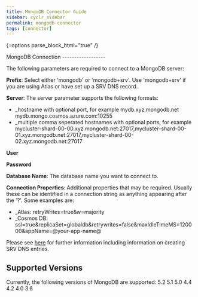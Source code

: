 ```yaml
---
title: MongoDB Connector Guide
sidebar: cyclr_sidebar
permalink: mongodb-connector
tags: [connector]
---
```

{::options parse_block_html="true" /}
<section class="card">
MongoDB Connection
------------------

The following parameters are required to connect to a MongoDB server:

**Prefix**: Select either 'mongodb' or 'mongodb+srv'. Use 'mongodb+srv' if you are using Atlas or have set up a SRV DNS record.

**Server**: The server parameter supports the following formats:
* _hostname with optional port, for example
	mydb.xyz.mongodb.net
	mydb.mongo.cosmos.azure.com:10255
* _multiple comma seperated hostnames with optional ports, for example
	mycluster-shard-00-00.xyz.mongodb.net:27017,mycluster-shard-00-01.xyz.mongodb.net:27017,mycluster-shard-00-02.xyz.mongodb.net:27017

**User**

**Password**

**Database Name**: The database name you want to connect to.

**Connection Properties**: Additional properties that may be required. Usually these can be identified in a connection string as anything appearing after the '?'. Some examples are:
* _Atlas: retryWrites=true&w=majority
* _Cosmos DB: ssl=true&replicaSet=globaldb&retrywrites=false&maxIdleTimeMS=120000&appName=@your-app-name@

Please see [here](https://docs.mongodb.com/manual/reference/connection-string/) for further information including information on creating SRV DNS entries.


Supported Versions
------------------
Currently, the following versions of MongoDB are supported:
5.2
5.1
5.0
4.4
4.2
4.0
3.6

</section>
